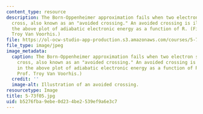 ```yaml
---
content_type: resource
description: The Born-Oppenheimer approximation fails when two electron states almost
  cross, also known as an "avoided crossing." An avoided crossing is illustrated in
  the above plot of adiabatic electronic energy as a function of R. (Figure by Prof.
  Troy Van Voorhis.)
file: https://ol-ocw-studio-app-production.s3.amazonaws.com/courses/5-73-introductory-quantum-mechanics-i-fall-2005/b5276fba9ebe0d234be2539ef9a6e3c7_5-73f05.jpg
file_type: image/jpeg
image_metadata:
  caption: The Born-Oppenheimer approximation fails when two electron states almost
    cross, also known as an "avoided crossing." An avoided crossing is illustrated
    in the above plot of adiabatic electronic energy as a function of R. (Figure by
    Prof. Troy Van Voorhis.)
  credit: ''
  image-alt: Illustration of an avoided crossing.
resourcetype: Image
title: 5-73f05.jpg
uid: b5276fba-9ebe-0d23-4be2-539ef9a6e3c7
---
```

